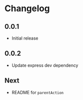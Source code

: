# Changelog

## 0.0.1

* Initial release

## 0.0.2

* Update express dev dependency

## Next

* README for `parentAction`
